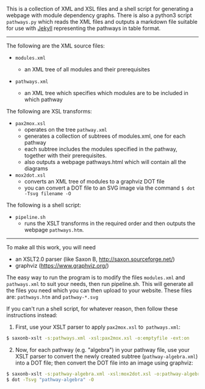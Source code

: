 This is a collection of XML and XSL files and a shell script for generating 
a webpage with module dependency graphs. There is also a python3 script
`pathways.py` which reads the XML files and outputs a markdown file
suitable for use with [Jekyll](https://jekyllrb.com/) representing the
pathways in table format.

---

The following are the XML source files:

- `modules.xml`
  + an XML tree of all modules and their prerequisites

- `pathways.xml`
  + an XML tree which specifies which modules are to be included in which pathway

The following are XSL transforms:

- `pax2mox.xsl`
  + operates on the tree `pathway.xml`
  + generates a collection of subtrees of modules.xml, one for each pathway
  + each subtree includes the modules specified in the pathway, together with
    their prerequisites.
  + also outputs a webpage pathways.html which will contain all the diagrams
- `mox2dot.xsl`
  + converts an XML tree of modules to a graphviz DOT file
  + you can convert a DOT file to an SVG image via the command
    `$ dot -Tsvg filename -O`

The following is a shell script:

- `pipeline.sh`
  + runs the XSLT transforms in the required order and then outputs the webpage
    `pathways.htm`.

--------------------------------------

To make all this work, you will need
- an XSLT2.0 parser (like Saxon B, <http://saxon.sourceforge.net/>)
- graphviz (<https://www.graphviz.org/>)

The easy way to run the program is to modify the files `modules.xml` and
`pathways.xml` to suit your needs, then run pipeline.sh. This will generate
all the files you need which you can then upload to your website. These files
are: `pathways.htm` and `pathway-*.svg`

If you can't run a shell script, for whatever reason, then follow these
instructions instead:

1. First, use your XSLT parser to apply `pax2mox.xsl` to` pathways.xml`:
```bash
$ saxonb-xslt -s:pathways.xml -xsl:pax2mox.xsl -o:emptyfile -ext:on
```

2. Now, for each pathway (e.g. "algebra") in your pathway file, use your
   XSLT parser to convert the newly created subtree
   (`pathway-algebra.xml`) into a DOT file; then convert the DOT file
   into an image using graphviz:
```bash
$ saxonb-xslt -s:pathway-algebra.xml -xsl:mox2dot.xsl -o:pathway-algebra
$ dot -Tsvg "pathway-algebra" -O
```
